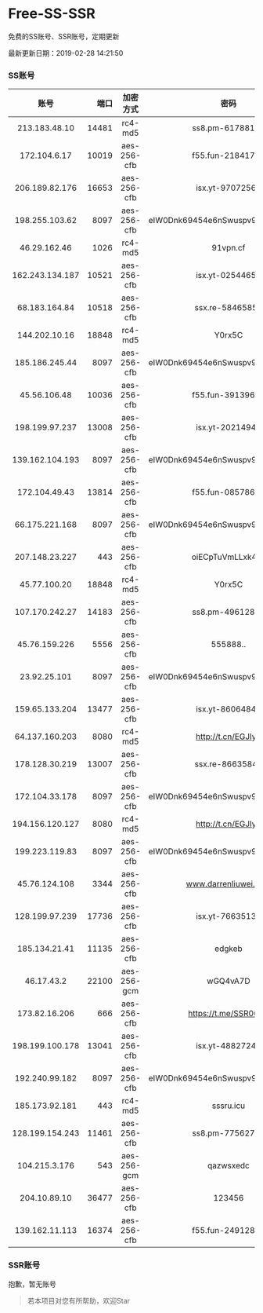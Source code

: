 # Free-SS-SSR

免费的SS账号、SSR账号，定期更新

最新更新日期：2019-02-28 14:21:50 

### SS账号

|账号|端口|加密方式|密码|更新时间|国家|
|:-----:|-----:|:----:|:----:|:----:|:----:|
|213.183.48.10|14481|rc4-md5|ss8.pm-61788121|14:17:05|RU|
|172.104.6.17|10019|aes-256-cfb|f55.fun-21841745|14:17:03|US|
|206.189.82.176|16653|aes-256-cfb|isx.yt-97072561|14:17:05|SG|
|198.255.103.62|8097|aes-256-cfb|eIW0Dnk69454e6nSwuspv9DmS201tQ0D|14:17:09|US|
|46.29.162.46|1026|rc4-md5|91vpn.cf|14:17:09|RU|
|162.243.134.187|10521|aes-256-cfb|isx.yt-02544652|14:17:04|US|
|68.183.164.84|10518|aes-256-cfb|ssx.re-58465857|14:17:05|US|
|144.202.10.16|18848|rc4-md5|Y0rx5C|14:17:16|US|
|185.186.245.44|8097|aes-256-cfb|eIW0Dnk69454e6nSwuspv9DmS201tQ0D|14:17:13|NL|
|45.56.106.48|10036|aes-256-cfb|f55.fun-39139628|14:17:03|US|
|198.199.97.237|13008|aes-256-cfb|isx.yt-20214943|14:17:04|US|
|139.162.104.193|8097|aes-256-cfb|eIW0Dnk69454e6nSwuspv9DmS201tQ0D|14:17:06|JP|
|172.104.49.43|13814|aes-256-cfb|f55.fun-08578695|14:17:05|SG|
|66.175.221.168|8097|aes-256-cfb|eIW0Dnk69454e6nSwuspv9DmS201tQ0D|14:17:18|US|
|207.148.23.227|443|aes-256-cfb|oiECpTuVmLLxk4Ts|14:17:16|US|
|45.77.100.20|18848|rc4-md5|Y0rx5C|14:17:13|US|
|107.170.242.27|14183|aes-256-cfb|ss8.pm-49612822|14:17:04|US|
|45.76.159.226|5556|aes-256-cfb|555888..|14:17:06|SG|
|23.92.25.101|8097|aes-256-cfb|eIW0Dnk69454e6nSwuspv9DmS201tQ0D|14:17:15|US|
|159.65.133.204|13477|aes-256-cfb|isx.yt-86064845|14:17:05|SG|
|64.137.160.203|8080|rc4-md5|http://t.cn/EGJIyrl|14:17:15|CA|
|178.128.30.219|13007|aes-256-cfb|ssx.re-86635843|14:17:06|SG|
|172.104.33.178|8097|aes-256-cfb|eIW0Dnk69454e6nSwuspv9DmS201tQ0D|14:17:06|SG|
|194.156.120.127|8080|rc4-md5|http://t.cn/EGJIyrl|14:17:15|RU|
|199.223.119.83|8097|aes-256-cfb|eIW0Dnk69454e6nSwuspv9DmS201tQ0D|14:17:16|US|
|45.76.124.108|3344|aes-256-cfb|www.darrenliuwei.com|14:17:14|AU|
|128.199.97.239|17736|aes-256-cfb|isx.yt-76635136|14:17:05|SG|
|185.134.21.41|11135|aes-256-cfb|edgkeb|14:17:05|GB|
|46.17.43.2|22100|aes-256-gcm|wGQ4vA7D|14:12:14|RU|
|173.82.16.206|666|aes-256-cfb|https://t.me/SSR0000|14:17:48|US|
|198.199.100.178|13041|aes-256-cfb|isx.yt-48827241|14:17:04|US|
|192.240.99.182|8097|aes-256-cfb|eIW0Dnk69454e6nSwuspv9DmS201tQ0D|14:17:16|US|
|185.173.92.181|443|rc4-md5|sssru.icu|14:17:21|RU|
|128.199.154.243|11461|aes-256-cfb|ss8.pm-77562719|14:17:05|SG|
|104.215.3.176|543|aes-256-gcm|qazwsxedc|14:12:14|JP|
|204.10.89.10|36477|aes-256-cfb|123456|14:17:13|US|
|139.162.11.113|16374|aes-256-cfb|f55.fun-24912847|14:17:05|SG|


### SSR账号

抱歉，暂无账号



> 若本项目对您有所帮助，欢迎Star